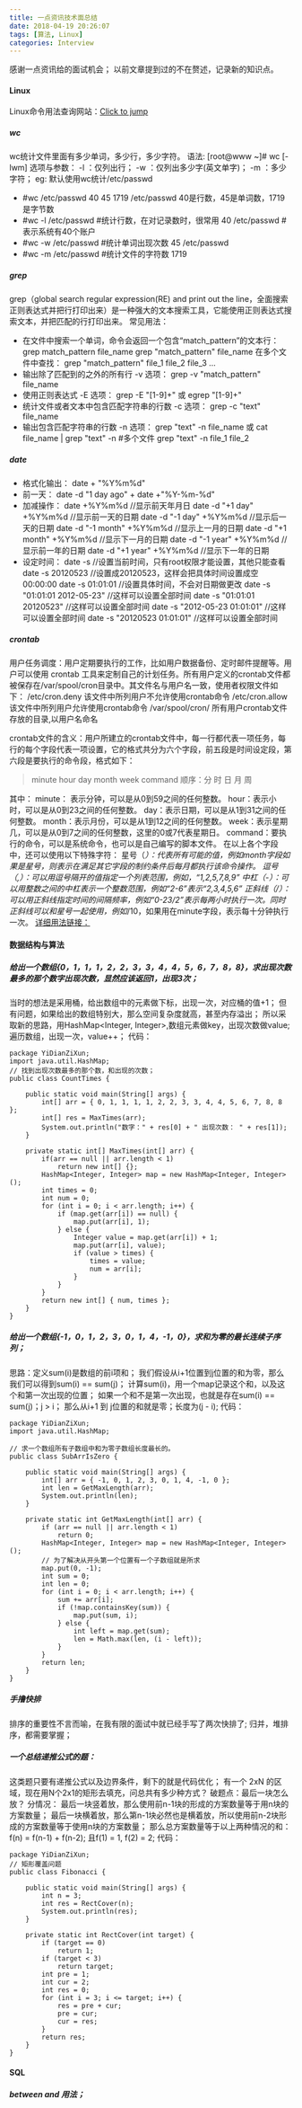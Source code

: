 ```yaml
---
title: 一点资讯技术面总结
date: 2018-04-19 20:26:07
tags: [算法, Linux]
categories: Interview
---
```

感谢一点资讯给的面试机会；
以前文章提到过的不在赘述，记录新的知识点。
<!--more-->
#### Linux
Linux命令用法查询网站：[Click to jump](http://man.linuxde.net/)
##### wc
wc统计文件里面有多少单词，多少行，多少字符。
语法:
[root@www ~]# wc [-lwm]
选项与参数：
-l  ：仅列出行；
-w  ：仅列出多少字(英文单字)；
-m  ：多少字符；
eg:
默认使用wc统计/etc/passwd
- #wc /etc/passwd
40   45 1719 /etc/passwd
40是行数，45是单词数，1719是字节数
- #wc -l /etc/passwd   #统计行数，在对记录数时，很常用
40 /etc/passwd       #表示系统有40个账户
- #wc -w /etc/passwd  #统计单词出现次数
45 /etc/passwd
- #wc -m /etc/passwd  #统计文件的字符数
1719
##### grep
grep（global search regular expression(RE) and print out the line，全面搜索正则表达式并把行打印出来）是一种强大的文本搜索工具，它能使用正则表达式搜索文本，并把匹配的行打印出来。
常见用法：
- 在文件中搜索一个单词，命令会返回一个包含“match_pattern”的文本行：
grep match_pattern file_name
grep "match_pattern" file_name
在多个文件中查找：
grep "match_pattern" file_1 file_2 file_3 ...
- 输出除了匹配到的之外的所有行 -v 选项：
grep -v "match_pattern" file_name
- 使用正则表达式 -E 选项：
grep -E "[1-9]+"
或
egrep "[1-9]+"
- 统计文件或者文本中包含匹配字符串的行数 -c 选项：
grep -c "text" file_name
- 输出包含匹配字符串的行数 -n 选项：
grep "text" -n file_name
或
cat file_name | grep "text" -n
#多个文件
grep "text" -n file_1 file_2
##### date
- 格式化输出：
 date + "%Y%m%d"
- 前一天：
 date -d "1 day ago" + date +"%Y-%m-%d"
 - 加减操作：
date +%Y%m%d                   //显示前天年月日
date -d "+1 day" +%Y%m%d       //显示前一天的日期
date -d "-1 day" +%Y%m%d       //显示后一天的日期
date -d "-1 month" +%Y%m%d     //显示上一月的日期
date -d "+1 month" +%Y%m%d     //显示下一月的日期
date -d "-1 year" +%Y%m%d      //显示前一年的日期
date -d "+1 year" +%Y%m%d      //显示下一年的日期
- 设定时间：
date -s                //设置当前时间，只有root权限才能设置，其他只能查看
date -s 20120523       //设置成20120523，这样会把具体时间设置成空00:00:00
date -s 01:01:01       //设置具体时间，不会对日期做更改
date -s "01:01:01 2012-05-23"  //这样可以设置全部时间
date -s "01:01:01 20120523"    //这样可以设置全部时间
date -s "2012-05-23 01:01:01"  //这样可以设置全部时间
date -s "20120523 01:01:01"    //这样可以设置全部时间
##### crontab
用户任务调度：用户定期要执行的工作，比如用户数据备份、定时邮件提醒等。用户可以使用 crontab 工具来定制自己的计划任务。所有用户定义的crontab文件都被保存在/var/spool/cron目录中。其文件名与用户名一致，使用者权限文件如下：
/etc/cron.deny     该文件中所列用户不允许使用crontab命令
/etc/cron.allow    该文件中所列用户允许使用crontab命令
/var/spool/cron/   所有用户crontab文件存放的目录,以用户名命名

crontab文件的含义：用户所建立的crontab文件中，每一行都代表一项任务，每行的每个字段代表一项设置，它的格式共分为六个字段，前五段是时间设定段，第六段是要执行的命令段，格式如下：
> minute   hour   day   month   week   command     顺序：分 时 日 月 周

其中：
minute： 表示分钟，可以是从0到59之间的任何整数。
hour：表示小时，可以是从0到23之间的任何整数。
day：表示日期，可以是从1到31之间的任何整数。
month：表示月份，可以是从1到12之间的任何整数。
week：表示星期几，可以是从0到7之间的任何整数，这里的0或7代表星期日。
command：要执行的命令，可以是系统命令，也可以是自己编写的脚本文件。
在以上各个字段中，还可以使用以下特殊字符：
星号（*）：代表所有可能的值，例如month字段如果是星号，则表示在满足其它字段的制约条件后每月都执行该命令操作。
逗号（,）：可以用逗号隔开的值指定一个列表范围，例如，“1,2,5,7,8,9”
中杠（-）：可以用整数之间的中杠表示一个整数范围，例如“2-6”表示“2,3,4,5,6”
正斜线（/）：可以用正斜线指定时间的间隔频率，例如“0-23/2”表示每两小时执行一次。同时正斜线可以和星号一起使用，例如*/10，如果用在minute字段，表示每十分钟执行一次。
[详细用法链接：](http://man.linuxde.net/crontab)
#### 数据结构与算法
##### 给出一个数组{0，1，1，1，2，2，3，3，4，4，5，6，7，8，8}，求出现次数最多的那个数字出现次数，显然应该返回1，出现3次；
当时的想法是采用桶，给出数组中的元素做下标，出现一次，对应桶的值+1；
但有问题，如果给出的数组特别大，那么空间复杂度就高，甚至内存溢出；
所以采取新的思路，用HashMap<Integer, Integer>,数组元素做key，出现次数做value;遍历数组，出现一次，value++；
代码：
```
package YiDianZiXun;
import java.util.HashMap;
// 找到出现次数最多的那个数，和出现的次数；
public class CountTimes {

	public static void main(String[] args) {
		int[] arr = { 0, 1, 1, 1, 1, 2, 2, 3, 3, 4, 4, 5, 6, 7, 8, 8 };
		int[] res = MaxTimes(arr);
		System.out.println("数字：" + res[0] + " 出现次数： " + res[1]);
	}

	private static int[] MaxTimes(int[] arr) {
		if(arr == null || arr.length < 1)
			return new int[] {};
		HashMap<Integer, Integer> map = new HashMap<Integer, Integer>();
		int times = 0;
		int num = 0;
		for (int i = 0; i < arr.length; i++) {
			if (map.get(arr[i]) == null) {
				map.put(arr[i], 1);
			} else {
				Integer value = map.get(arr[i]) + 1;
				map.put(arr[i], value);
				if (value > times) {
					times = value;
					num = arr[i];
				}
			}
		}
		return new int[] { num, times };
	}
}
```
##### 给出一个数组{-1，0，1，2，3，0，1，4，-1，0}，求和为零的最长连续子序列；
思路：定义sum(i)是数组的前i项和；
我们假设从i+1位置到j位置的和为零，那么我们可以得到sum(i) == sum(j)；
计算sum(i)，用一个map记录这个和，以及这个和第一次出现的位置；
如果一个和不是第一次出现，也就是存在sum(i) == sum(j)；j > i；
那么从i+1 到 j位置的和就是零；长度为(j - i);
代码：
```
package YiDianZiXun;
import java.util.HashMap;

// 求一个数组所有子数组中和为零子数组长度最长的。
public class SubArrIsZero {

	public static void main(String[] args) {
		int[] arr = { -1, 0, 1, 2, 3, 0, 1, 4, -1, 0 };
		int len = GetMaxLength(arr);
		System.out.println(len);
	}

	private static int GetMaxLength(int[] arr) {
		if (arr == null || arr.length < 1)
			return 0;
		HashMap<Integer, Integer> map = new HashMap<Integer, Integer>();
		// 为了解决从开头第一个位置有一个子数组就是所求
		map.put(0, -1);
		int sum = 0;
		int len = 0;
		for (int i = 0; i < arr.length; i++) {
			sum += arr[i];
			if (!map.containsKey(sum)) {
				map.put(sum, i);
			} else {
				int left = map.get(sum);
				len = Math.max(len, (i - left));
			}
		}
		return len;
	}
}
```
##### 手撸快排
排序的重要性不言而喻，在我有限的面试中就已经手写了两次快排了;
归并，堆排序，都需要掌握；
##### 一个总结递推公式的题：
这类题只要有递推公式以及边界条件，剩下的就是代码优化；
有一个 2xN 的区域，现在用N个2x1的矩形去填充，问总共有多少种方式？
破题点：最后一块怎么放？
分情况：
最后一块竖着放，那么使用前n-1块的形成的方案数量等于用n块的方案数量；
最后一块横着放，那么第n-1块必然也是横着放，所以使用前n-2块形成的方案数量等于使用n块的方案数量；
那么总方案数量等于以上两种情况的和：f(n) = f(n-1) + f(n-2);
且f(1) = 1, f(2) = 2;
代码：
```
package YiDianZiXun;
// 矩形覆盖问题
public class Fibonacci {

	public static void main(String[] args) {
		int n = 3;
		int res = RectCover(n);
		System.out.println(res);
	}

	private static int RectCover(int target) {
		if (target == 0)
			return 1;
		if (target < 3)
			return target;
		int pre = 1;
		int cur = 2;
		int res = 0;
		for (int i = 3; i <= target; i++) {
			res = pre + cur;
			pre = cur;
			cur = res;
		}
		return res;
	}
}
```
#### SQL
##### between and 用法；
